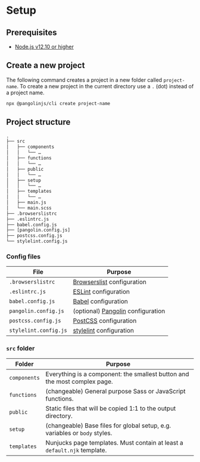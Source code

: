# Setup

<OutdatedVersion version="5" />

## Prerequisites

* [Node.js v12.10 or higher](https://nodejs.org)

## Create a new project

The following command creates a project in a new folder called `project-name`. To create a new project in the current directory use a `.` (dot) instead of a project name.

```bash
npx @pangolinjs/cli create project-name
```

## Project structure

```txt
.
├── src
│   ├── components
│   │   └── …
│   ├── functions
│   │   └── …
│   ├── public
│   │   └── …
│   ├── setup
│   │   └── …
│   ├── templates
│   │   └── …
│   ├── main.js
│   └── main.scss
├── .browserslistrc
├── .eslintrc.js
├── babel.config.js
├── [pangolin.config.js]
├── postcss.config.js
└── stylelint.config.js
```

### Config files

| File                  | Purpose                                                                    |
|-----------------------|----------------------------------------------------------------------------|
| `.browserslistrc`     | [Browserslist](https://github.com/browserslist/browserslist) configuration |
| `.eslintrc.js`        | [ESLint](https://eslint.org) configuration                                 |
| `babel.config.js`     | [Babel](https://babeljs.io) configuration                                  |
| `pangolin.config.js`  | (optional) [Pangolin](configuration) configuration                         |
| `postcss.config.js`   | [PostCSS](https://postcss.org) configuration                               |
| `stylelint.config.js` | [stylelint](https://stylelint.io) configuration                            |

### `src` folder

| Folder       | Purpose                                                                    |
|--------------|----------------------------------------------------------------------------|
| `components` | Everything is a component: the smallest button and the most complex page.  |
| `functions`  | (changeable) General purpose Sass or JavaScript functions.                 |
| `public`     | Static files that will be copied 1:1 to the output directory.              |
| `setup`      | (changeable) Base files for global setup, e.g. variables or `body` styles. |
| `templates`  | Nunjucks page templates. Must contain at least a `default.njk` template.   |
